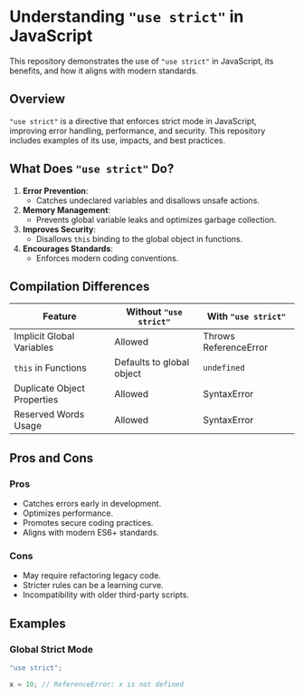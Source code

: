 # Understanding `"use strict"` in JavaScript

This repository demonstrates the use of `"use strict"` in JavaScript, its benefits, and how it aligns with modern standards.

## Overview

`"use strict"` is a directive that enforces strict mode in JavaScript, improving error handling, performance, and security. This repository includes examples of its use, impacts, and best practices.

## What Does `"use strict"` Do?

1. **Error Prevention**:
   - Catches undeclared variables and disallows unsafe actions.
2. **Memory Management**:
   - Prevents global variable leaks and optimizes garbage collection.
3. **Improves Security**:
   - Disallows `this` binding to the global object in functions.
4. **Encourages Standards**:
   - Enforces modern coding conventions.

## Compilation Differences

| Feature                     | Without `"use strict"`     | With `"use strict"`          |
|-----------------------------|----------------------------|------------------------------|
| Implicit Global Variables   | Allowed                   | Throws ReferenceError        |
| `this` in Functions         | Defaults to global object | `undefined`                  |
| Duplicate Object Properties | Allowed                   | SyntaxError                  |
| Reserved Words Usage        | Allowed                   | SyntaxError                  |

## Pros and Cons

### Pros
- Catches errors early in development.
- Optimizes performance.
- Promotes secure coding practices.
- Aligns with modern ES6+ standards.

### Cons
- May require refactoring legacy code.
- Stricter rules can be a learning curve.
- Incompatibility with older third-party scripts.

## Examples

### Global Strict Mode

```javascript
"use strict";

x = 10; // ReferenceError: x is not defined
